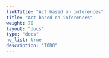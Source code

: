 ```yaml
---
linkTitle: "Act based on inferences"
title: "Act based on inferences"
weight: 70
layout: "docs"
type: "docs"
no_list: true
description: "TODO"
---
```

